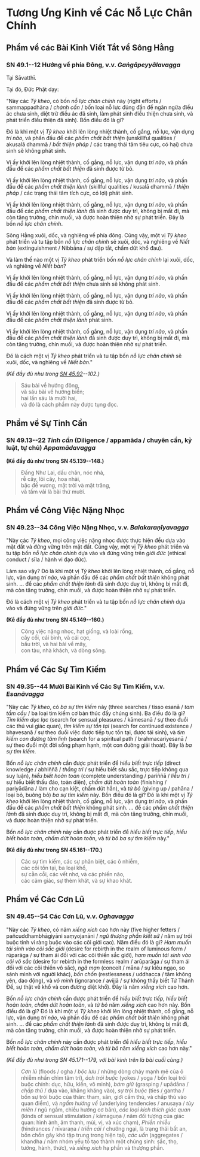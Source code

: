 # Tương Ưng Kinh về Các Nỗ Lực Chân Chính

<!--pg-->
## Phẩm về các Bài Kinh Viết Tắt về Sông Hằng

### SN 49.1--12 Hướng về phía Đông, v.v. *Gaṅgāpeyyālavagga*

Tại Sāvatthī.

Tại đó, Đức Phật dạy:

"Này các *Tỷ kheo*, có bốn *nỗ lực chân chính* này (right efforts / sammappadhāna / *chánh cần* / bốn loại nỗ lực đúng đắn để ngăn ngừa điều ác chưa sinh, diệt trừ điều ác đã sinh, làm phát sinh điều thiện chưa sinh, và phát triển điều thiện đã sinh). Bốn điều đó là gì?

Đó là khi một vị *Tỷ kheo* khởi lên lòng nhiệt thành, cố gắng, nỗ lực, vận dụng *trí não*, và phấn đấu để các *phẩm chất bất thiện* (unskillful qualities / akusalā dhammā / *bất thiện pháp* / các trạng thái tâm tiêu cực, có hại) chưa sinh sẽ không phát sinh.

Vị ấy khởi lên lòng nhiệt thành, cố gắng, nỗ lực, vận dụng *trí não*, và phấn đấu để các *phẩm chất bất thiện* đã sinh được từ bỏ.

Vị ấy khởi lên lòng nhiệt thành, cố gắng, nỗ lực, vận dụng *trí não*, và phấn đấu để các *phẩm chất thiện lành* (skillful qualities / kusalā dhammā / *thiện pháp* / các trạng thái tâm tích cực, có lợi) phát sinh.

Vị ấy khởi lên lòng nhiệt thành, cố gắng, nỗ lực, vận dụng *trí não*, và phấn đấu để các *phẩm chất thiện lành* đã sinh được duy trì, không bị mất đi, mà còn tăng trưởng, chín muồi, và được hoàn thiện nhờ sự phát triển. Đây là bốn *nỗ lực chân chính*.

Sông Hằng xuôi, dốc, và nghiêng về phía đông. Cũng vậy, một vị *Tỷ kheo* phát triển và tu tập bốn *nỗ lực chân chính* sẽ xuôi, dốc, và nghiêng về *Niết bàn* (extinguishment / Nibbāna / sự dập tắt, chấm dứt khổ đau).

Và làm thế nào một vị *Tỷ kheo* phát triển bốn *nỗ lực chân chính* lại xuôi, dốc, và nghiêng về *Niết bàn*?

Vị ấy khởi lên lòng nhiệt thành, cố gắng, nỗ lực, vận dụng *trí não*, và phấn đấu để các *phẩm chất bất thiện* chưa sinh sẽ không phát sinh.

Vị ấy khởi lên lòng nhiệt thành, cố gắng, nỗ lực, vận dụng *trí não*, và phấn đấu để các *phẩm chất bất thiện* đã sinh được từ bỏ.

Vị ấy khởi lên lòng nhiệt thành, cố gắng, nỗ lực, vận dụng *trí não*, và phấn đấu để các *phẩm chất thiện lành* phát sinh.

Vị ấy khởi lên lòng nhiệt thành, cố gắng, nỗ lực, vận dụng *trí não*, và phấn đấu để các *phẩm chất thiện lành* đã sinh được duy trì, không bị mất đi, mà còn tăng trưởng, chín muồi, và được hoàn thiện nhờ sự phát triển.

Đó là cách một vị *Tỷ kheo* phát triển và tu tập bốn *nỗ lực chân chính* sẽ xuôi, dốc, và nghiêng về *Niết bàn*."

*(Kể đầy đủ như trong [SN 45.92](https://suttacentral.net/sn45.92)--102.)*

> Sáu bài về hướng đông,\
> và sáu bài về hướng biển;\
> hai lần sáu là mười hai,\
> và đó là cách phẩm này được tụng đọc.

<!--pg-->
## Phẩm về Sự Tinh Cần

### SN 49.13--22 *Tinh cần* (Diligence / appamāda / chuyên cần, kỷ luật, tự chủ) *Appamādavagga*

**(Kể đầy đủ như trong SN 45.139--148.)**

> Đấng Như Lai, dấu chân, nóc nhà,\
> rễ cây, lõi cây, hoa nhài,\
> bậc đế vương, mặt trời và mặt trăng,\
> và tấm vải là bài thứ mười.

<!--pg-->
## Phẩm về Công Việc Nặng Nhọc

### SN 49.23--34 Công Việc Nặng Nhọc, v.v. *Balakaraṇīyavagga*

"Này các *Tỷ kheo*, mọi công việc nặng nhọc được thực hiện đều dựa vào mặt đất và đứng vững trên mặt đất. Cũng vậy, một vị *Tỷ kheo* phát triển và tu tập bốn *nỗ lực chân chính* dựa vào và đứng vững trên *giới đức* (ethical conduct / sīla / hành vi đạo đức).

Làm sao vậy? Đó là khi một vị *Tỷ kheo* khởi lên lòng nhiệt thành, cố gắng, nỗ lực, vận dụng *trí não*, và phấn đấu để các *phẩm chất bất thiện* không phát sinh. ... để các *phẩm chất thiện lành* đã sinh được duy trì, không bị mất đi, mà còn tăng trưởng, chín muồi, và được hoàn thiện nhờ sự phát triển.

Đó là cách một vị *Tỷ kheo* phát triển và tu tập bốn *nỗ lực chân chính* dựa vào và đứng vững trên *giới đức*."

**(Kể đầy đủ như trong SN 45.149--160.)**

> Công việc nặng nhọc, hạt giống, và loài rồng,\
> cây cối, cái bình, và cái cọc,\
> bầu trời, và hai bài về mây,\
> con tàu, nhà khách, và dòng sông.

<!--pg-->
## Phẩm về Các Sự Tìm Kiếm

### SN 49.35--44 Mười Bài Kinh về Các Sự Tìm Kiếm, v.v. *Esanāvagga*

"Này các *Tỷ kheo*, có *ba sự tìm kiếm* này (three searches / tisso esanā / *tam tầm cầu* / ba loại tìm kiếm cơ bản thúc đẩy chúng sinh). Ba điều đó là gì? *Tìm kiếm dục lạc* (search for sensual pleasures / kāmesanā / sự theo đuổi các thú vui giác quan), *tìm kiếm sự tồn tại* (search for continued existence / bhavesanā / sự theo đuổi việc được tiếp tục tồn tại, được tái sinh), và *tìm kiếm con đường tâm linh* (search for a spiritual path / brahmacariyesanā / sự theo đuổi một đời sống phạm hạnh, một con đường giải thoát). Đây là *ba sự tìm kiếm*.

Bốn *nỗ lực chân chính* cần được phát triển để *hiểu biết trực tiếp* (direct knowledge / abhiññā / *thắng tri* / sự hiểu biết sâu sắc, trực tiếp không qua suy luận), *hiểu biết hoàn toàn* (complete understanding / pariññā / *liễu tri* / sự hiểu biết thấu đáo, toàn diện), *chấm dứt hoàn toàn* (finishing / pariyādāna / làm cho cạn kiệt, chấm dứt hẳn), và *từ bỏ* (giving up / pahāna / loại bỏ, buông bỏ) *ba sự tìm kiếm* này. Bốn điều đó là gì? Đó là khi một vị *Tỷ kheo* khởi lên lòng nhiệt thành, cố gắng, nỗ lực, vận dụng *trí não*, và phấn đấu để các *phẩm chất bất thiện* không phát sinh. ... để các *phẩm chất thiện lành* đã sinh được duy trì, không bị mất đi, mà còn tăng trưởng, chín muồi, và được hoàn thiện nhờ sự phát triển.

Bốn *nỗ lực chân chính* này cần được phát triển để *hiểu biết trực tiếp*, *hiểu biết hoàn toàn*, *chấm dứt hoàn toàn*, và *từ bỏ* *ba sự tìm kiếm* này."

**(Kể đầy đủ như trong SN 45.161--170.)**

> Các sự tìm kiếm, các sự phân biệt, các ô nhiễm,\
> các cõi tồn tại, ba loại khổ,\
> sự cằn cỗi, các vết nhơ, và các phiền não,\
> các cảm giác, sự thèm khát, và sự khao khát.

<!--pg-->
## Phẩm về Các Cơn Lũ

### SN 49.45--54 Các Cơn Lũ, v.v. *Oghavagga*

"Này các *Tỷ kheo*, có năm *xiềng xích* cao hơn này (five higher fetters / pañcuddhambhāgiyāni saṃyojanāni / *ngũ thượng phần kiết sử* / năm sự trói buộc tinh vi ràng buộc vào các cõi giới cao). Năm điều đó là gì? *Ham muốn tái sinh vào cõi sắc giới* (desire for rebirth in the realm of luminous form / rūparāga / sự tham ái đối với các cõi thiền sắc giới), *ham muốn tái sinh vào cõi vô sắc* (desire for rebirth in the formless realm / arūparāga / sự tham ái đối với các cõi thiền vô sắc), *ngã mạn* (conceit / māna / sự kiêu ngạo, so sánh mình với người khác), *bồn chồn* (restlessness / uddhacca / tâm không yên, dao động), và *vô minh* (ignorance / avijjā / sự không thấy biết Tứ Thánh Đế, sự thật về khổ và con đường diệt khổ). Đây là năm *xiềng xích* cao hơn.

Bốn *nỗ lực chân chính* cần được phát triển để *hiểu biết trực tiếp*, *hiểu biết hoàn toàn*, *chấm dứt hoàn toàn*, và *từ bỏ* năm *xiềng xích* cao hơn này. Bốn điều đó là gì? Đó là khi một vị *Tỷ kheo* khởi lên lòng nhiệt thành, cố gắng, nỗ lực, vận dụng *trí não*, và phấn đấu để các *phẩm chất bất thiện* không phát sinh. ... để các *phẩm chất thiện lành* đã sinh được duy trì, không bị mất đi, mà còn tăng trưởng, chín muồi, và được hoàn thiện nhờ sự phát triển.

Bốn *nỗ lực chân chính* này cần được phát triển để *hiểu biết trực tiếp*, *hiểu biết hoàn toàn*, *chấm dứt hoàn toàn*, và *từ bỏ* năm *xiềng xích* cao hơn này."

*(Kể đầy đủ như trong SN 45.171--179, với bài kinh trên là bài cuối cùng.)*

> *Cơn lũ* (floods / ogha / *bộc lưu* / những dòng chảy mạnh mẽ của ô nhiễm nhấn chìm tâm trí), *ách trói buộc* (yokes / yoga / bốn loại trói buộc chính: dục, hữu, kiến, vô minh), *bám giữ* (grasping / upādāna / *chấp thủ* / dựa vào, khăng khăng vào),
> *sự trói buộc* (ties / gantha / bốn sự trói buộc của thân: tham, sân, giới cấm thủ, và chấp thủ vào quan điểm), và *ngầm hướng về* (underlying tendencies / anusaya / *tùy miên* / ngủ ngầm, chiều hướng cơ bản),
> *các loại kích thích giác quan* (kinds of sensual stimulation / kāmaguṇa / năm đối tượng của giác quan: hình ảnh, âm thanh, mùi, vị, và xúc chạm), *Phiền nhiễu* (hindrances / nīvaraṇa / *triền cái* / chướng ngại, là trạng thái bất an, bồn chồn gây khó tập trung trong hiện tại),
> *các uẩn* (aggregates / khandha / năm nhóm yếu tố tạo thành một chúng sinh: sắc, thọ, tưởng, hành, thức), và *xiềng xích* hạ phần và thượng phần.